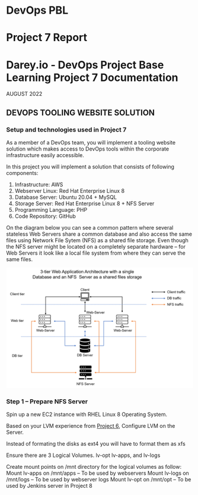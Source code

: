 

# DevOps PBL
# Project 7 Report

# Darey.io - DevOps Project Base Learning Project 7 Documentation

AUGUST 2022

## DEVOPS TOOLING WEBSITE SOLUTION




### Setup and technologies used in Project 7
As a member of a DevOps team, you will implement a tooling website solution which makes access to DevOps tools within the corporate infrastructure easily accessible.

In this project you will implement a solution that consists of following components:

1. Infrastructure: AWS
2. Webserver Linux: Red Hat Enterprise Linux 8
3. Database Server: Ubuntu 20.04 + MySQL
4. Storage Server: Red Hat Enterprise Linux 8 + NFS Server
5. Programming Language: PHP
6. Code Repository: GitHub

On the diagram below you can see a common pattern where several stateless Web Servers share a common database and also access the same files using Network File Sytem (NFS) as a shared file storage. Even though the NFS server might be located on a completely separate hardware – for Web Servers it look like a local file system from where they can serve the same files.

![3Tier Tooling Website Infrastructure](images/0-Tooling-Website-Infrastructure.png)

### Step 1 – Prepare NFS Server
Spin up a new EC2 instance with RHEL Linux 8 Operating System.

Based on your LVM experience from [Project 6](https://github.com/samuelede/devops-pbl-projects/tree/main/project6#step-1---prepare-a-web-server), Configure LVM on the Server.

Instead of formating the disks as ext4 you will have to format them as xfs

Ensure there are 3 Logical Volumes. lv-opt lv-apps, and lv-logs

Create mount points on /mnt directory for the logical volumes as follow:
Mount lv-apps on /mnt/apps – To be used by webservers
Mount lv-logs on /mnt/logs – To be used by webserver logs
Mount lv-opt on /mnt/opt – To be used by Jenkins server in Project 8
